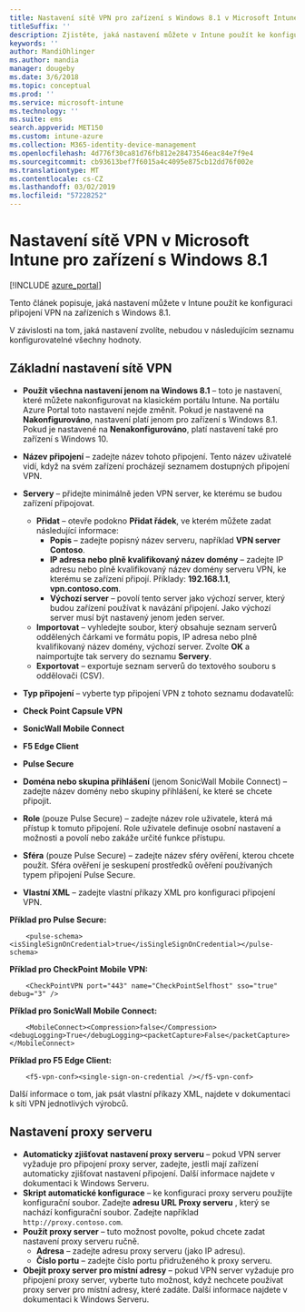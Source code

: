 ```yaml
---
title: Nastavení sítě VPN pro zařízení s Windows 8.1 v Microsoft Intune
titleSuffix: ''
description: Zjistěte, jaká nastavení můžete v Intune použít ke konfiguraci připojení VPN na zařízeních s Windows 8.1.
keywords: ''
author: MandiOhlinger
ms.author: mandia
manager: dougeby
ms.date: 3/6/2018
ms.topic: conceptual
ms.prod: ''
ms.service: microsoft-intune
ms.technology: ''
ms.suite: ems
search.appverid: MET150
ms.custom: intune-azure
ms.collection: M365-identity-device-management
ms.openlocfilehash: 4d776f30ca81d76fb812e28473546eac84e7f9e4
ms.sourcegitcommit: cb93613bef7f6015a4c4095e875cb12dd76f002e
ms.translationtype: MT
ms.contentlocale: cs-CZ
ms.lasthandoff: 03/02/2019
ms.locfileid: "57228252"
---
```

# <a name="configure-vpn-settings-in-microsoft-intune-for-devices-running-windows-81"></a>Nastavení sítě VPN v Microsoft Intune pro zařízení s Windows 8.1

[!INCLUDE [azure_portal](./includes/azure_portal.md)]

Tento článek popisuje, jaká nastavení můžete v Intune použít ke konfiguraci připojení VPN na zařízeních s Windows 8.1.

V závislosti na tom, jaká nastavení zvolíte, nebudou v následujícím seznamu konfigurovatelné všechny hodnoty.

## <a name="base-vpn-settings"></a>Základní nastavení sítě VPN


- **Použít všechna nastavení jenom na Windows 8.1** – toto je nastavení, které můžete nakonfigurovat na klasickém portálu Intune. Na portálu Azure Portal toto nastavení nejde změnit. Pokud je nastavené na **Nakonfigurováno**, nastavení platí jenom pro zařízení s Windows 8.1. Pokud je nastavené na **Nenakonfigurováno**, platí nastavení také pro zařízení s Windows 10.
- **Název připojení** – zadejte název tohoto připojení. Tento název uživatelé vidí, když na svém zařízení procházejí seznamem dostupných připojení VPN.
- **Servery** – přidejte minimálně jeden VPN server, ke kterému se budou zařízení připojovat.
    - **Přidat** – otevře podokno **Přidat řádek**, ve kterém můžete zadat následující informace:
        - **Popis** – zadejte popisný název serveru, například **VPN server Contoso**.
        - **IP adresa nebo plně kvalifikovaný název domény** – zadejte IP adresu nebo plně kvalifikovaný název domény serveru VPN, ke kterému se zařízení připojí. Příklady: **192.168.1.1**, **vpn.contoso.com**.
        - **Výchozí server** – povolí tento server jako výchozí server, který budou zařízení používat k navázání připojení. Jako výchozí server musí být nastavený jenom jeden server.
    - **Importovat** – vyhledejte soubor, který obsahuje seznam serverů oddělených čárkami ve formátu popis, IP adresa nebo plně kvalifikovaný název domény, výchozí server. Zvolte **OK** a naimportujte tak servery do seznamu **Servery**.
    - **Exportovat** – exportuje seznam serverů do textového souboru s oddělovači (CSV).

- **Typ připojení** – vyberte typ připojení VPN z tohoto seznamu dodavatelů:
- **Check Point Capsule VPN**
- **SonicWall Mobile Connect**
- **F5 Edge Client**
- **Pulse Secure**

<!--- **Fingerprint** (Check Point Capsule VPN only) - Specify a string (for example, "Contoso Fingerprint Code") that will be used to verify that the VPN server can be trusted. A fingerprint can be sent to the client so it knows to trust any server that presents the same fingerprint when connecting. If the device doesn’t already have the fingerprint, it will prompt the user to trust the VPN server that they are connecting to while showing the fingerprint. (The user manually verifies the fingerprint and chooses **trust** to connect.) --->

- **Doména nebo skupina přihlášení** (jenom SonicWall Mobile Connect) – zadejte název domény nebo skupiny přihlášení, ke které se chcete připojit.

- **Role** (pouze Pulse Secure) – zadejte název role uživatele, která má přístup k tomuto připojení. Role uživatele definuje osobní nastavení a možnosti a povolí nebo zakáže určité funkce přístupu.

- **Sféra** (pouze Pulse Secure) – zadejte název sféry ověření, kterou chcete použít. Sféra ověření je seskupení prostředků ověření používaných typem připojení Pulse Secure.


- **Vlastní XML** – zadejte vlastní příkazy XML pro konfiguraci připojení VPN.

**Příklad pro Pulse Secure:**

```
    <pulse-schema><isSingleSignOnCredential>true</isSingleSignOnCredential></pulse-schema>
```

**Příklad pro CheckPoint Mobile VPN:**
```
    <CheckPointVPN port="443" name="CheckPointSelfhost" sso="true" debug="3" />
```

**Příklad pro SonicWall Mobile Connect:**
```
    <MobileConnect><Compression>false</Compression><debugLogging>True</debugLogging><packetCapture>False</packetCapture></MobileConnect>
```

**Příklad pro F5 Edge Client:**

```
    <f5-vpn-conf><single-sign-on-credential /></f5-vpn-conf>
```

Další informace o tom, jak psát vlastní příkazy XML, najdete v dokumentaci k síti VPN jednotlivých výrobců.


## <a name="proxy-settings"></a>Nastavení proxy serveru

- **Automaticky zjišťovat nastavení proxy serveru** – pokud VPN server vyžaduje pro připojení proxy server, zadejte, jestli mají zařízení automaticky zjišťovat nastavení připojení. Další informace najdete v dokumentaci k Windows Serveru.
- **Skript automatické konfigurace** – ke konfiguraci proxy serveru použijte konfigurační soubor. Zadejte **adresu URL Proxy serveru** , který se nachází konfigurační soubor. Zadejte například `http://proxy.contoso.com`.
- **Použít proxy server** – tuto možnost povolte, pokud chcete zadat nastavení proxy serveru ručně.
    - **Adresa** – zadejte adresu proxy serveru (jako IP adresu).
    - **Číslo portu** – zadejte číslo portu přidruženého k proxy serveru.
- **Obejít proxy server pro místní adresy** – pokud VPN server vyžaduje pro připojení proxy server, vyberte tuto možnost, když nechcete používat proxy server pro místní adresy, které zadáte. Další informace najdete v dokumentaci k Windows Serveru.
